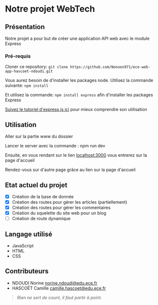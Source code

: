 # Notre projet WebTech

## Présentation
Notre projet a pour but de créer une application API web avec le module Express

### Pré-requis
Cloner ce repository:
``git clone https://github.com/Nonoon971/ece-web-app-hascoet-ndoudi.git``

Vous aurez besoin de d'installer les packages node. Utilisez la commande suivante: ```npm install```

Et utilisez la commande: ``npm install express`` afin d'installer les packages Express

[Suivez le tutoriel d'express.js ici](http://expressjs.com/en/starter/installing.html) pour mieux comprendre son utilisation


## Utilisation
Aller sur la partie www du dossier

Lancer le server avec la commande : npm run dev

Ensuite, en vous rendant sur le lien [localhost:3000](https//:localhost:3000) vous entrerez sur la page d'accueil

Rendez-vous sur d'autre page grâce au lien sur la page d'accueil

## Etat actuel du projet
- [x] Création de la base de donnée
- [x] Création des routes pour gérer les articles (partiellement)
- [x] Création des routes pour gérer les commentaires
- [x] Création du squelette du site web pour un blog
- [ ] Création de route dynamique

## Langage utilisé
- JavaScript
- HTML
- CSS


## Contributeurs
- NDOUDI Norine <norine.ndoudi@edu.ece.fr>
- HASCOËT Camille <camille.hascoet@edu.ece.fr>

> *Rien ne sert de courir, il faut partir à point*.